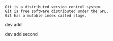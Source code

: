 ```
Git is a distributed version control system.
Git is free software distributed under the GPL.
Git has a mutable index called stage.
```
dev add

dev add second
